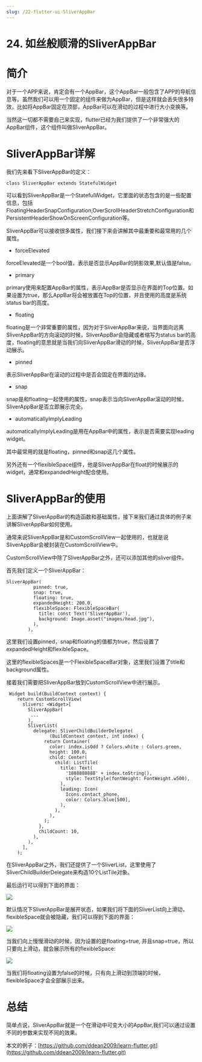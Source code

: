 ```yaml
---
slug: /22-flutter-ui-SliverAppBar
---
```


# 24. 如丝般顺滑的SliverAppBar



# 简介

对于一个APP来说，肯定会有一个AppBar，这个AppBar一般包含了APP的导航信息等。虽然我们可以用一个固定的组件来做为AppBar，但是这样就会丢失很多特效，比如将AppBar固定在顶部，AppBar可以在滑动的过程中进行大小变换等。

当然这一切都不需要自己来实现，flutter已经为我们提供了一个非常强大的AppBar组件，这个组件叫做SliverAppBar。

# SliverAppBar详解

我们先来看下SliverAppBar的定义：

```
class SliverAppBar extends StatefulWidget
```

可以看到SliverAppBar是一个StatefulWidget，它里面的状态包含的是一些配置信息，包括FloatingHeaderSnapConfiguration,OverScrollHeaderStretchConfiguration和PersistentHeaderShowOnScreenConfiguration等。

SliverAppBar可以接收很多属性，我们接下来会讲解其中最重要和最常用的几个属性。

* forceElevated

forceElevated是一个bool值，表示是否显示AppBar的阴影效果,默认值是false。

* primary

primary使用来配置AppBar的属性，表示AppBar是否显示在界面的Top位置。如果设置为true，那么AppBar将会被放置在Top的位置，并且使用的高度是系统status bar的高度。

* floating

floating是一个非常重要的属性，因为对于SliverAppBar来说，当界面向远离SliverAppBar的方向滚动的时候，SliverAppBar会隐藏或者缩写为status bar的高度，floating的意思就是当我们向SliverAppBar滑动的时候，SliverAppBar是否浮动展示。

* pinned

表示SliverAppBar在滚动的过程中是否会固定在界面的边缘。

* snap

snap是和floating一起使用的属性，snap表示当向SliverAppBar滚动的时候，SliverAppBar是否立即展示完全。

* automaticallyImplyLeading

automaticallyImplyLeading是用在AppBar中的属性，表示是否需要实现leading widget。

其中最常用的就是floating，pinned和snap这几个属性。

另外还有一个flexibleSpace组件，他是SliverAppBar在float的时候展示的widget，通常和expandedHeight配合使用。

# SliverAppBar的使用

上面讲解了SliverAppBar的构造函数和基础属性，接下来我们通过具体的例子来讲解SliverAppBar如何使用。

通常来说SliverAppBar是和CustomScrollView一起使用的，也就是说SliverAppBar会被封装在CustomScrollView中。

CustomScrollView中除了SliverAppBar之外，还可以添加其他的sliver组件。

首先我们定义一个SliverAppBar：

```
SliverAppBar(
          pinned: true,
          snap: true,
          floating: true,
          expandedHeight: 200.0,
          flexibleSpace: FlexibleSpaceBar(
            title: const Text('SliverAppBar'),
            background: Image.asset("images/head.jpg"),
          ),
        ),
```

这里我们设置pinned，snap和floating的值都为true，然后设置了expandedHeight和flexibleSpace。

这里的flexibleSpaces是一个FlexibleSpaceBar对象，这里我们设置了title和background属性。

接着我们需要把SliverAppBar放到CustomScrollView中进行展示。

```
 Widget build(BuildContext context) {
    return CustomScrollView(
      slivers: <Widget>[
        SliverAppBar(
         ...
        ),
        SliverList(
          delegate: SliverChildBuilderDelegate(
                (BuildContext context, int index) {
              return Container(
                color: index.isOdd ? Colors.white : Colors.green,
                height: 100.0,
                child: Center(
                  child: ListTile(
                    title: Text(
                      '1888888888' + index.toString(),
                      style: TextStyle(fontWeight: FontWeight.w500),
                    ),
                    leading: Icon(
                      Icons.contact_phone,
                      color: Colors.blue[500],
                    ),
                  ),
                ),
              );
            },
            childCount: 10,
          ),
        ),
      ],
    );
```

在SliverAppBar之外，我们还提供了一个SliverList，这里使用了SliverChildBuilderDelegate来构造10个ListTile对象。

最后运行可以得到下面的界面：

![](https://img-blog.csdnimg.cn/ce3a3a2fe19e4d17b3a88cbe059c194b.png)

默认情况下SliverAppBar是展开状态，如果我们将下面的SliverList向上滑动，flexibleSpace就会被隐藏，我们可以得到下面的界面：

![](https://img-blog.csdnimg.cn/60c7624eff474518b26dd76c1d691b09.png)

当我们向上慢慢滑动的时候，因为设置的是floating=true, 并且snap=true，所以只要向上滑动，就会展示所有的flexibleSpace:

![](https://img-blog.csdnimg.cn/6167ae414a854f8eabd01089d596b25f.png)

当我们将floating设置为false的时候，只有向上滑动到顶端的时候，flexibleSpace才会全部展示出来。

# 总结

简单点说，SliverAppBar就是一个在滑动中可变大小的AppBar,我们可以通过设置不同的参数来实现不同的效果。

本文的例子：[https://github.com/ddean2009/learn-flutter.git](https://github.com/ddean2009/learn-flutter.git)





